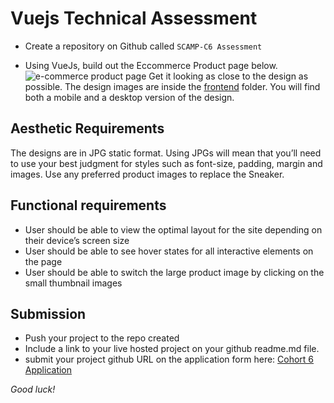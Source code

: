 # Vuejs Technical Assessment  
- Create a repository on Github called ``SCAMP-C6 Assessment``

- Using VueJs, build out the Eccommerce Product page below. ![ e-commerce product page](/intermediate/frontend/frontend-desktop.jpg?raw=true) 
Get it looking as close to the design as possible. The design images are inside the [frontend](/intermediate/frontend) folder. You will find both a mobile and a desktop version of the design.


## Aesthetic Requirements
The designs are in JPG static format. Using JPGs will mean that you’ll need to use your best judgment for styles such as font-size, padding, margin and images. Use any preferred product images to replace the Sneaker.
  
## Functional requirements 
- User should be able to view the optimal layout for the site depending on their device’s screen size
- User should be able to see hover states for all interactive elements on the page 
- User should be able to switch the large product image by clicking on the small thumbnail images 

## Submission
- Push your project to the repo created
- Include a link to your live hosted project on your github readme.md file.
- submit your project github URL on the application form here: [Cohort 6 Application](http://shecodeafrica.org/events) 


*Good luck!*
